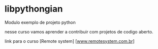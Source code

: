 # libpythongian
Modulo exemplo de projeto python

nesse curso vamos aprender a contribuir com projetos de codigo aberto.

link para o curso [Remote system] [www.remotesystem.com.br]